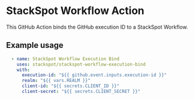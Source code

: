 # StackSpot Workflow Action

This GitHub Action binds the GitHub execution ID to a StackSpot Workflow.

## Example usage

```yaml
  - name: StackSpot Workflow Execution Bind
    uses: stackspot/stackspot-workflow-execution-bind
    with:
      execution-id: "${{ github.event.inputs.execution-id }}"
      realm: "${{ vars.REALM }}"
      client-id: "${{ secrets.CLIENT_ID }}"
      client-secret: "${{ secrets.CLIENT_SECRET }}"
```